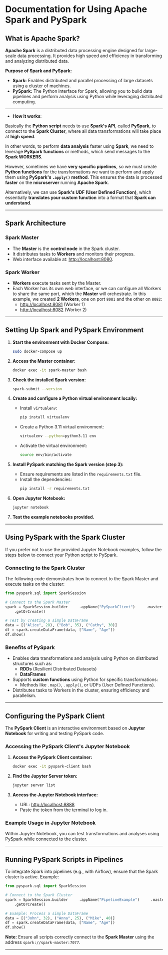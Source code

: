 # Documentation for Using Apache Spark and PySpark

## What is Apache Spark?
**Apache Spark** is a distributed data processing engine designed for large-scale data processing. It provides high speed and efficiency in transforming and analyzing distributed data.

**Purpose of Spark and PySpark:**
- **Spark:** Enables distributed and parallel processing of large datasets using a cluster of machines.
- **PySpark:** The Python interface for Spark, allowing you to build data pipelines and perform analysis using Python while leveraging distributed computing.

---

- **How it works**:

Basically the **Python script** needs to use **Spark's API**, called **PySpark**, to connect to the **Spark Cluster**, where all data transformations will take place at **high speed**.

In other words, to perform **data analysis** faster using **Spark**, we need to leverage **PySpark functions** or methods, which send messages to the **Spark WORKERS**. 

However, sometimes we have **very specific pipelines**, so we must create **Python functions** for the transformations we want to perform and apply them using **PySpark's `.apply()` method**. This ensures the data is processed **faster** on the **microserver** running **Apache Spark**. 

Alternatively, we can use **Spark's UDF (User Defined Function)**, which essentially **translates your custom function** into a format that **Spark can understand**.

---

## Spark Architecture

### Spark Master
- The **Master** is the **control node** in the Spark cluster.
- It distributes tasks to **Workers** and monitors their progress.
- Web interface available at: [http://localhost:8080](http://localhost:8080).

### Spark Worker
- **Workers** execute tasks sent by the Master.
- Each Worker has its own web interface, or we can configure all Workers to share the same port, which the **Master** will orchestrate. In this example, we created **2 Workers**, one on port `8081` and the other on `8082`:
  - [http://localhost:8081](http://localhost:8081) (Worker 1)
  - [http://localhost:8082](http://localhost:8082) (Worker 2)

---

## Setting Up Spark and PySpark Environment

1. **Start the environment with Docker Compose:**
   ```bash
   sudo docker-compose up
   ```

2. **Access the Master container:**
   ```bash
   docker exec -it spark-master bash
   ```

3. **Check the installed Spark version:**
   ```bash
   spark-submit --version
   ```

4. **Create and configure a Python virtual environment locally:**
   - Install `virtualenv`:
     ```bash
     pip install virtualenv
     ```
   - Create a Python 3.11 virtual environment:
     ```bash
     virtualenv --python=python3.11 env
     ```
   - Activate the virtual environment:
     ```bash
     source env/bin/activate
     ```

5. **Install PySpark matching the Spark version (step 3):**
   - Ensure requirements are listed in the `requirements.txt` file.
   - Install the dependencies:
     ```bash
     pip install -r requirements.txt
     ```

6. **Open Jupyter Notebook:**
   ```bash
   jupyter notebook
   ```

7. **Test the example notebooks provided.**

---

## Using PySpark with the Spark Cluster


If you prefer not to use the provided Jupyter Notebook examples, follow the steps below to connect your Python script to PySpark.

### Connecting to the Spark Cluster
The following code demonstrates how to connect to the Spark Master and execute tasks on the cluster:
```python
from pyspark.sql import SparkSession

# Connect to the Spark Master
spark = SparkSession.builder     .appName("PySparkClient")     .master("spark://localhost:7077") \  # Connection to the Master
    .getOrCreate()

# Test by creating a simple DataFrame
data = [("Alice", 28), ("Bob", 35), ("Cathy", 30)]
df = spark.createDataFrame(data, ["Name", "Age"])
df.show()
```

### Benefits of PySpark
- Enables data transformations and analysis using Python on distributed structures such as:
  - **RDDs** (Resilient Distributed Datasets)
  - **DataFrames**
- Supports **custom functions** using Python for specific transformations:
  - Methods like `.map()`, `.apply()`, or UDFs (User Defined Functions).
- Distributes tasks to Workers in the cluster, ensuring efficiency and parallelism.

---

## Configuring the PySpark Client

The **PySpark Client** is an interactive environment based on **Jupyter Notebook** for writing and testing PySpark code.

### Accessing the PySpark Client's Jupyter Notebook
1. **Access the PySpark Client container:**
   ```bash
   docker exec -it pyspark-client bash
   ```

2. **Find the Jupyter Server token:**
   ```bash
   jupyter server list
   ```

3. **Access the Jupyter Notebook interface:**
   - URL: [http://localhost:8888](http://localhost:8888)
   - Paste the token from the terminal to log in.

### Example Usage in Jupyter Notebook
Within Jupyter Notebook, you can test transformations and analyses using PySpark while connected to the cluster.

---

## Running PySpark Scripts in Pipelines

To integrate Spark into pipelines (e.g., with Airflow), ensure that the Spark cluster is active. Example:

```python
from pyspark.sql import SparkSession

# Connect to the Spark Cluster
spark = SparkSession.builder     .appName("PipelineExample")     .master("spark://localhost:7077") \  # Connection to the Master
    .getOrCreate()

# Example: Process a simple DataFrame
data = [("John", 32), ("Anna", 25), ("Mike", 40)]
df = spark.createDataFrame(data, ["Name", "Age"])
df.show()
```

**Note:** Ensure all scripts correctly connect to the **Spark Master** using the address `spark://spark-master:7077`.

---
